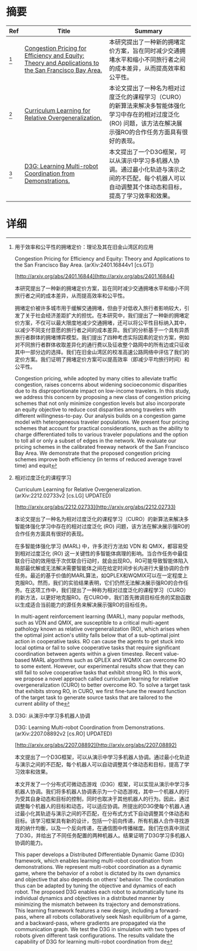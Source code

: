 # 摘要

| Ref | Title | Summary |
| --- | --- | --- |
| [^1] | [Congestion Pricing for Efficiency and Equity: Theory and Applications to the San Francisco Bay Area.](http://arxiv.org/abs/2401.16844) | 本研究提出了一种新的拥堵定价方案，旨在同时减少交通拥堵水平和缩小不同旅行者之间的成本差异，从而提高效率和公平性。 |
| [^2] | [Curriculum Learning for Relative Overgeneralization.](http://arxiv.org/abs/2212.02733) | 本论文提出了一种名为相对过度泛化的课程学习（CURO）的新算法来解决多智能体强化学习中存在的相对过度泛化 (RO) 问题，该方法在解决展示强RO的合作任务方面具有很好的表现。 |
| [^3] | [D3G: Learning Multi-robot Coordination from Demonstrations.](http://arxiv.org/abs/2207.08892) | 本文提出了一个D3G框架，可以从演示中学习多机器人协调。通过最小化轨迹与演示之间的不匹配，每个机器人可以自动调整其个体动态和目标，提高了学习效率和效果。 |

# 详细

[^1]: 用于效率和公平性的拥堵定价：理论及其在旧金山湾区的应用

    Congestion Pricing for Efficiency and Equity: Theory and Applications to the San Francisco Bay Area. (arXiv:2401.16844v1 [cs.GT])

    [http://arxiv.org/abs/2401.16844](http://arxiv.org/abs/2401.16844)

    本研究提出了一种新的拥堵定价方案，旨在同时减少交通拥堵水平和缩小不同旅行者之间的成本差异，从而提高效率和公平性。

    

    拥堵定价被许多城市用于缓解交通拥堵，但由于对低收入旅行者影响较大，引发了关于社会经济差距扩大的担忧。在本研究中，我们提出了一种新的拥堵定价方案，不仅可以最大限度地减少交通拥堵，还可以将公平性目标纳入其中，以减少不同支付意愿的旅行者之间的成本差异。我们的分析基于一个具有异质旅行者群体的拥堵博弈模型。我们提出了四种考虑实际因素的定价方案，例如对不同旅行者群体收取差异化的通行费以及征收整个路网中的所有边或只征收其中一部分边的选择。我们在旧金山湾区的校准高速公路网络中评估了我们的定价方案。我们证明了拥堵定价方案可以提高效率（即减少平均旅行时间）和公平性。

    Congestion pricing, while adopted by many cities to alleviate traffic congestion, raises concerns about widening socioeconomic disparities due to its disproportionate impact on low-income travelers. In this study, we address this concern by proposing a new class of congestion pricing schemes that not only minimize congestion levels but also incorporate an equity objective to reduce cost disparities among travelers with different willingness-to-pay. Our analysis builds on a congestion game model with heterogeneous traveler populations. We present four pricing schemes that account for practical considerations, such as the ability to charge differentiated tolls to various traveler populations and the option to toll all or only a subset of edges in the network. We evaluate our pricing schemes in the calibrated freeway network of the San Francisco Bay Area. We demonstrate that the proposed congestion pricing schemes improve both efficiency (in terms of reduced average travel time) and equit
    
[^2]: 相对过度泛化的课程学习

    Curriculum Learning for Relative Overgeneralization. (arXiv:2212.02733v2 [cs.LG] UPDATED)

    [http://arxiv.org/abs/2212.02733](http://arxiv.org/abs/2212.02733)

    本论文提出了一种名为相对过度泛化的课程学习（CURO）的新算法来解决多智能体强化学习中存在的相对过度泛化 (RO) 问题，该方法在解决展示强RO的合作任务方面具有很好的表现。

    

    在多智能体强化学习 (MARL) 中，许多流行方法如 VDN 和 QMIX，都容易受到相对过度泛化 (RO) 这一关键性的多智能体病理的影响。当合作任务中最佳联合行动的效用低于次优联合行动时，就会出现RO。RO可能导致智能体陷入局部最优解或无法解决需要智能体之间在给定时间步长内进行大量协调的合作任务。最近的基于价值的MARL算法，如QPLEX和WQMIX可以在一定程度上克服RO。然而，我们的实验结果表明，它们仍然无法解决展示强RO的合作任务。在这项工作中，我们提出了一种称为相对过度泛化的课程学习（CURO）的新方法，以更好地克服RO。在CURO中，我们首先微调目标任务的奖励函数以生成适合当前能力的源任务来解决展示强RO的目标任务。

    In multi-agent reinforcement learning (MARL), many popular methods, such as VDN and QMIX, are susceptible to a critical multi-agent pathology known as relative overgeneralization (RO), which arises when the optimal joint action's utility falls below that of a sub-optimal joint action in cooperative tasks. RO can cause the agents to get stuck into local optima or fail to solve cooperative tasks that require significant coordination between agents within a given timestep. Recent value-based MARL algorithms such as QPLEX and WQMIX can overcome RO to some extent. However, our experimental results show that they can still fail to solve cooperative tasks that exhibit strong RO. In this work, we propose a novel approach called curriculum learning for relative overgeneralization (CURO) to better overcome RO. To solve a target task that exhibits strong RO, in CURO, we first fine-tune the reward function of the target task to generate source tasks that are tailored to the current ability of the 
    
[^3]: D3G: 从演示中学习多机器人协调

    D3G: Learning Multi-robot Coordination from Demonstrations. (arXiv:2207.08892v2 [cs.RO] UPDATED)

    [http://arxiv.org/abs/2207.08892](http://arxiv.org/abs/2207.08892)

    本文提出了一个D3G框架，可以从演示中学习多机器人协调。通过最小化轨迹与演示之间的不匹配，每个机器人可以自动调整其个体动态和目标，提高了学习效率和效果。

    

    本文开发了一个分布式可微动态游戏（D3G）框架，可以实现从演示中学习多机器人协调。我们将多机器人协调表示为一个动态游戏，其中一个机器人的行为受其自身动态和目标的控制，同时也取决于其他机器人的行为。因此，通过调整每个机器人的目标和动态，可以适应协调。所提出的D3G使每个机器人通过最小化其轨迹与演示之间的不匹配，在分布式方式下自动调整其个体动态和目标。该学习框架具有新的设计，包括一个前向传递，所有机器人合作寻找游戏的纳什均衡，以及一个反向传递，在通信图中传播梯度。我们在仿真中测试了D3G，并给出了不同任务配置的两种机器人。结果证明了D3G学习多机器人协调的能力。

    This paper develops a Distributed Differentiable Dynamic Game (D3G) framework, which enables learning multi-robot coordination from demonstrations. We represent multi-robot coordination as a dynamic game, where the behavior of a robot is dictated by its own dynamics and objective that also depends on others' behavior. The coordination thus can be adapted by tuning the objective and dynamics of each robot. The proposed D3G enables each robot to automatically tune its individual dynamics and objectives in a distributed manner by minimizing the mismatch between its trajectory and demonstrations. This learning framework features a new design, including a forward-pass, where all robots collaboratively seek Nash equilibrium of a game, and a backward-pass, where gradients are propagated via the communication graph. We test the D3G in simulation with two types of robots given different task configurations. The results validate the capability of D3G for learning multi-robot coordination from de
    

